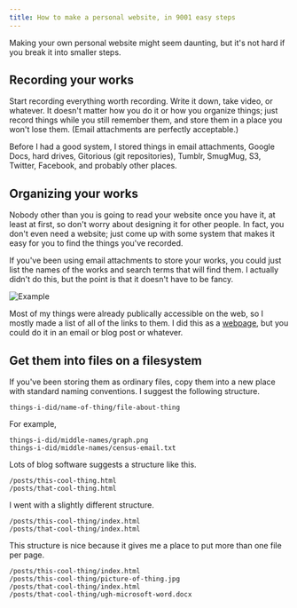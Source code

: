 ```yaml
---
title: How to make a personal website, in 9001 easy steps
---
```

Making your own personal website might seem daunting, but
it's not hard if you break it into smaller steps.

## Recording your works
Start recording everything worth recording. Write
it down, take video, or whatever. It doesn't matter how
you do it or how you organize things; just record things
while you still remember them, and store them in a place
you won't lose them. (Email attachments are perfectly
acceptable.)

Before I had a good system, I stored things in email
attachments, Google Docs, hard drives, Gitorious (git
repositories), Tumblr, SmugMug, S3, Twitter, Facebook,
and probably other places.

## Organizing your works
Nobody other than you is going to read your website once
you have it, at least at first, so don't worry about
designing it for other people. In fact, you don't even need
a website; just come up with some system that makes it
easy for you to find the things you've recorded.

If you've been using email attachments to store your works,
you could just list the names of the works and search terms
that will find them. I actually didn't do this, but the point
is that it doesn't have to be fancy.

![Example]()

Most of my things were already publically accessible on the web,
so I mostly made a list of all of the links to them. I did this
as a [webpage](),
but you could do it in an email or blog post or whatever.

## Get them into files on a filesystem
If you've been storing them as ordinary files, copy them
into a new place with standard naming conventions. I suggest
the following structure.

    things-i-did/name-of-thing/file-about-thing

For example,

    things-i-did/middle-names/graph.png
    things-i-did/middle-names/census-email.txt


Lots of blog
software suggests a structure like this.

    /posts/this-cool-thing.html
    /posts/that-cool-thing.html

I went with a slightly different structure.

    /posts/this-cool-thing/index.html
    /posts/that-cool-thing/index.html

This structure is nice because it gives me a place to put more
than one file per page.

    /posts/this-cool-thing/index.html
    /posts/this-cool-thing/picture-of-thing.jpg
    /posts/that-cool-thing/index.html
    /posts/that-cool-thing/ugh-microsoft-word.docx

